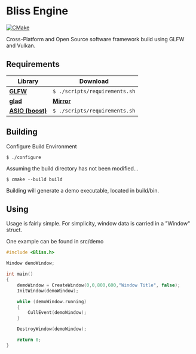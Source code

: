 # Bliss Engine
[![CMake](https://github.com/EinKara/Bliss/actions/workflows/cmake.yml/badge.svg)](https://github.com/EinKara/Bliss/actions/workflows/cmake.yml)

Cross-Platform and Open Source software framework build using GLFW and Vulkan.

## Requirements

| Library                                           | Download                                  |
| ------------------------------------------------- | ----------------------------------------- |
| **[GLFW](https://www.glfw.org/)**                 | ```$ ./scripts/requirements.sh```         |
| **[glad](https://glad.dav1d.de/)**                | **[Mirror](https://glad.dav1d.de/)**      |
| **[ASIO (boost)](https://think-async.com/Asio/)** | ```$ ./scripts/requirements.sh```         |

## Building

Configure Build Environment

```console
$ ./configure
```

Assuming the build directory has not been modified...

```console
$ cmake --build build
```

Building will generate a demo executable, located in build/bin. 

## Using

Usage is fairly simple. For simplicity, window data is carried in a "Window" struct.

One example can be found in src/demo

```cpp
#include <Bliss.h>

Window demoWindow;

int main()
{
	demoWindow = CreateWindow(0,0,800,600,"Window Title", false);
	InitWindow(demoWindow);

	while (demoWindow.running) 
	{
		CullEvent(demoWindow);
	}

	DestroyWindow(demoWindow);

	return 0;
}
```